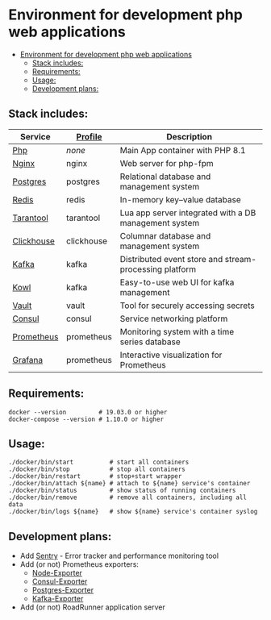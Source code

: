 # Environment for development php web applications #

- [Environment for development php web applications](#environment-for-development-php-web-applications)
  - [Stack includes:](#stack-includes)
  - [Requirements:](#requirements)
  - [Usage:](#usage)
  - [Development plans:](#development-plans)

## Stack includes:

| Service                                                              | [Profile](https://docs.docker.com/compose/profiles/) | Description                                            |
| -------------------------------------------------------------------- | ---------------------------------------------------- | ------------------------------------------------------ |
| [Php](./images/php/Dockerfile)                                       | *none*                                               | Main App container with PHP 8.1                        |
| [Nginx](./images/nginx/Dockerfile)                                   | nginx                                                | Web server for php-fpm                                 |
| [Postgres](https://hub.docker.com/_/postgres/)                       | postgres                                             | Relational database and management system              |
| [Redis](https://hub.docker.com/_/redis/)                             | redis                                                | In-memory key–value database                           |
| [Tarantool](https://hub.docker.com/r/tarantool/tarantool/)           | tarantool                                            | Lua app server integrated with a DB management system  |
| [Clickhouse](https://hub.docker.com/r/clickhouse/clickhouse-server/) | clickhouse                                           | Columnar database and management system                |
| [Kafka](https://hub.docker.com/r/bitnami/kafka/)                     | kafka                                                | Distributed event store and stream-processing platform |
| [Kowl](https://hub.docker.com/r/rsmnarts/kowl/)                      | kafka                                                | Easy-to-use web UI for kafka management                |
| [Vault](https://hub.docker.com/_/vault/)                             | vault                                                | Tool for securely accessing secrets                    |
| [Consul](https://hub.docker.com/_/consul/)                           | consul                                               | Service networking platform                            |
| [Prometheus](https://hub.docker.com/r/prom/prometheus/)              | prometheus                                           | Monitoring system with a time series database          |
| [Grafana](https://hub.docker.com/r/grafana/grafana/)                 | prometheus                                           | Interactive visualization for Prometheus               |

## Requirements:
```shell
docker --version         # 19.03.0 or higher
docker-compose --version # 1.10.0 or higher
```

## Usage:
```shell
./docker/bin/start          # start all containers
./docker/bin/stop           # stop all containers
./docker/bin/restart        # stop+start wrapper
./docker/bin/attach ${name} # attach to ${name} service's container
./docker/bin/status         # show status of running containers
./docker/bin/remove         # remove all containers, including all data
./docker/bin/logs ${name}   # show ${name} service's container syslog
```

## Development plans:
* Add [Sentry](https://hub.docker.com/_/sentry) - Error tracker and performance monitoring tool
* Add (or not) Prometheus exporters:
  * [Node-Exporter](https://hub.docker.com/r/prom/node-exporter)
  * [Consul-Exporter](https://hub.docker.com/r/prom/consul-exporter)
  * [Postgres-Exporter](https://hub.docker.com/r/prometheuscommunity/postgres-exporter)
  * [Kafka-Exporter](https://hub.docker.com/r/danielqsj/kafka-exporter)
* Add (or not) RoadRunner application server
